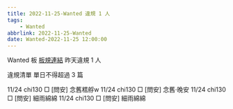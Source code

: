 ```yaml
---
title: 2022-11-25-Wanted 違規 1 人
tags:
    - Wanted
abbrlink: 2022-11-25-Wanted
date: Wanted-2022-11-25 12:00:00
---
```

Wanted 板 [板規連結](https://www.ptt.cc/bbs/Wanted/M.1608829773.A.D3B.html)
昨天違規 1 人
<!-- more -->

違規清單
單日不得超過 3 篇

11/24 chi130 □ [問安] 念舊楛艀w
11/24 chi130 □ [問安] 念舊‧晚安
11/24 chi130 □ [問安] 細雨綿綿
11/24 chi130 □ [問安] 細雨綿綿